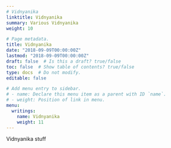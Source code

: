 ```yaml
---
# Vidnyanika
linktitle: Vidnyanika
summary: Various Vidnyanika
weight: 10

# Page metadata.
title: Vidnyanika
date: "2018-09-09T00:00:00Z"
lastmod: "2018-09-09T00:00:00Z"
draft: false  # Is this a draft? true/false
toc: false  # Show table of contents? true/false
type: docs  # Do not modify.
editable: false

# Add menu entry to sidebar.
# - name: Declare this menu item as a parent with ID `name`.
# - weight: Position of link in menu.
menu:
  writings:
    name: Vidnyanika
    weight: 11
---
```




Vidnyanika stuff